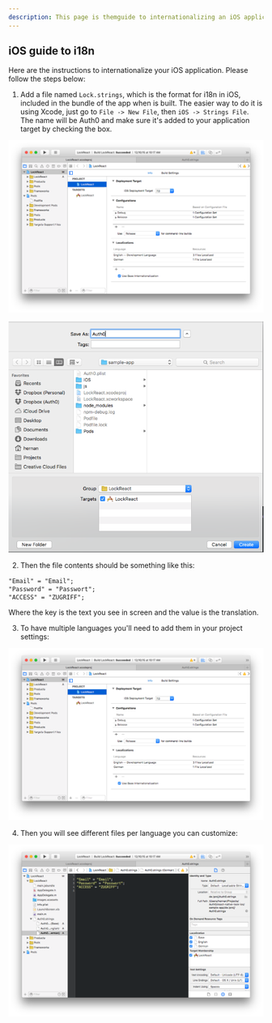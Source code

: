 ```yaml
---
description: This page is themguide to internationalizing an iOS application.
---
```


## iOS guide to i18n

Here are the instructions to internationalize your iOS application. Please follow the steps below:

1. Add a file named `Lock.strings`, which is the format for i18n in iOS, included in the bundle of the app when is built. The easier way to do it is using Xcode, just go to `File -> New File`, then `iOS -> Strings File`. The name will be Auth0 and make sure it's added to your application target by checking the box.

![](/media/articles/i18n/i18n-guide-mobile/i18n-guide-mobile-1.png)

![](/media/articles/i18n/i18n-guide-mobile/i18n-guide-mobile-2.png)

2. Then the file contents should be something like this:

```
"Email" = "Email";
"Password" = "Passwort";
"ACCESS" = "ZUGRIFF";
```

Where the key is the text you see in screen and the value is the translation.

3. To have multiple languages you'll need to add them in your project settings:

![](/media/articles/i18n/i18n-guide-mobile/i18n-guide-mobile-1.png)

4. Then you will see different files per language you can customize:

![](/media/articles/i18n/i18n-guide-mobile/i18n-guide-mobile-3.png)
